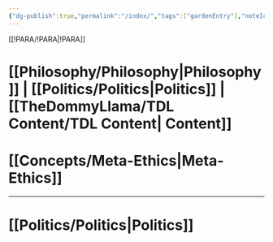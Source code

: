 ```yaml
---
{"dg-publish":true,"permalink":"/index/","tags":["gardenEntry"],"noteIcon":""}
---
```



[[!PARA/!PARA\|!PARA]]

# [[Philosophy/Philosophy\|Philosophy]] | [[Politics/Politics\|Politics]] | [[TheDommyLlama/TDL Content/TDL Content\| Content]]
# [[Concepts/Meta-Ethics\|Meta-Ethics]]


---

# [[Politics/Politics\|Politics]]
